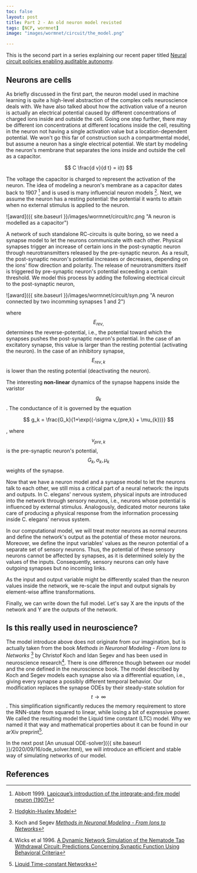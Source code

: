 ```yaml
---
toc: false
layout: post
title: Part 2 - An old neuron model revisted
tags: [NCP, wormnet]
image: "images/wormnet/circuit/the_model.png"

---
```


This is the second part in a series explaining our recent paper titled [Neural circuit policies enabling auditable autonomy](https://rdcu.be/b8sEo).

## Neurons are cells

As briefly discussed in the first part, the neuron model used in machine learning is quite a high-level abstraction of the complex cells neuroscience deals with. 
We have also talked about how the activation value of a neuron is actually an electrical potential caused by different concentrations of charged ions inside and outside the cell. 
Going one step further, there may be different ion concentrations at different locations inside the cell, resulting in the neuron not having a single activation value but a location-dependent potential.
We won't go this far of construction such a compartmental model, but assume a neuron has a single electrical potential.
We start by modeling the neuron's membrane that separates the ions inside and outside the cell as a capacitor. 

$$ C \frac{d v}{d t} = i(t) $$

The voltage the capacitor is charged to represent the activation of the neuron. The idea of modeling a neuron's membrane as a capacitor dates back to 1907 [^1] and is used is many influencial neuron models [^2].
Next, we assume the neuron has a resting potential: the potential it wants to attain when no external stimulus is applied to the neuron.

![award]({{ site.baseurl }}/images/wormnet/circuit/rc.png "A neuron is modelled as a capacitor")

A network of such standalone RC-circuits is quite boring, so we need a synapse model to let the neurons communicate with each other.
Physical synapses trigger an increase of certain ions in the post-synaptic neuron through neurotransmitters released by the pre-synaptic neuron. As a result, the post-synaptic neuron's potential increases or decreases, depending on the ions' flow direction and polarity. The release of neurotransmitters itself is triggered by pre-synaptic neuron's potential exceeding a certain threshold.
We model this process by adding the following electrical circuit to the post-synaptic neuron,

![award]({{ site.baseurl }}/images/wormnet/circuit/syn.png "A neuron connected by two incomming synapses 1 and 2")

where $$E_{rev,}$$ determines the reverse-potential, i.e., the potential toward which the synapses pushes the post-synaptic neuron's potential. In the case of an excitatory synapse, this value is larger than the resting potential (activating the neuron). In the case of an inhibitory synapse, $$E_{rev,k}$$  is lower than the resting potential (deactivating the neuron).

The interesting **non-linear** dynamics of the synapse happens inside the varistor $$g_{k}$$ . The conductance of it is governed by the equation 

$$ g_k = \frac{G_k}{1+\exp{(-\sigma  v_{pre,k} + \mu_{k})}} $$

, where $$v_{pre,k}$$ is the pre-synaptic neuron's potential, $$G_k,\sigma_k,\mu_k $$ weights of the synapse.

Now that we have a neuron model and a synapse model to let the neurons talk to each other, we still miss a critical part of a neural network: the inputs and outputs. In C. elegans' nervous system, physical inputs are introduced into the network through sensory neurons, i.e., neurons whose potential is influenced by external stimulus. Analogously, dedicated motor neurons take care of producing a physical response from the information processing inside C. elegans' nervous system. 

In our computational model, we will treat motor neurons as normal neurons and define the network's output as the potential of these motor neurons.
Moreover, we define the input variables' values as the neuron potential of a separate set of sensory neurons. Thus, the potential of these sensory neurons cannot be affected by synapses, as it is determined solely by the values of the inputs. Consequently, sensory neurons can only have outgoing synapses but no incoming links.

As the input and output variable might be differently scaled than the neuron values inside the network, we re-scale the input and output signals by element-wise affine transformations.

Finally, we can write down the full model. Let's say X are the inputs of the network and Y are the outputs of the network. 


## Is this really used in neuroscience?
The model introduce above does not originate from our imagination, but is actually taken from the book *Methods in Neuronal Modeling - From Ions to Networks* [^3] by Christof Koch and Idan Segev and has been used in neuroscience research[^4]. 
There is one difference though between our model and the one defined in the neuroscience book. The model described by Koch and Segev models each synapse also via a differential equation, i.e., giving every synapse a possibly different temporal behavior. 
Our modification replaces the synapse ODEs by their steady-state solution for $$t \rightarrow \infty $$. This simplification significantly reduces the memory requirement to store the RNN-state from squared to linear, while losing a bit of expressive power.
We called the resulting model the Liquid time constant (LTC) model. Why we named it that way and mathematical properties about it can be found in our arXiv preprint[^5]. 


In the next post [An unusual ODE-solver]({{ site.baseurl }}/2020/09/16/ode_solver.html), we will introduce an efficient and stable way of simulating networks of our model.

## References

[^1]: Abbott 1999. [Lapicque’s introduction of the integrate-and-fire model neuron (1907)](https://www.sciencedirect.com/science/article/abs/pii/S0361923099001616)
[^2]: [Hodgkin-Huxley Model](https://neuronaldynamics.epfl.ch/online/Ch2.S2.html)
[^3]: Koch and Segev [*Methods in Neuronal Modeling - From Ions to Networks*](https://mitpress.mit.edu/books/methods-neuronal-modeling-second-edition)
[^4]: Wicks et al 1996. [A Dynamic Network Simulation of the Nematode Tap Withdrawal Circuit: Predictions Concerning Synaptic Function Using Behavioral Criteria](https://www.jneurosci.org/content/jneuro/16/12/4017.full.pdf)
[^5]: [Liquid Time-constant Networks](https://arxiv.org/abs/2006.04439)